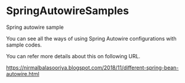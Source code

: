 # SpringAutowireSamples
Spring autowire sample

You can see all the ways of using Spring Autowire configurations with sample codes.

You can refer more details about this on following URL.

https://nirmalbalasooriya.blogspot.com/2018/11/different-spring-bean-autowire.html
